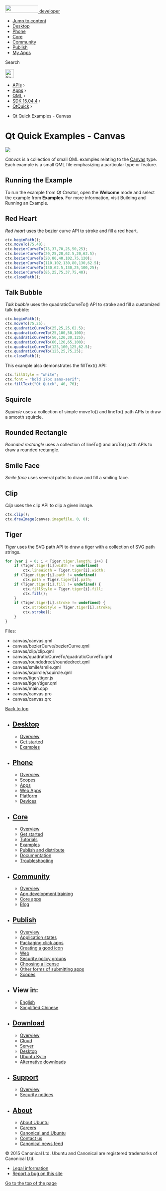 <a href="https://developer.ubuntu.com/" class="logo-ubuntu"><img src="https://developer.ubuntu.com/assets/sites/ubuntu/latest/u/img/logos/logo-ubuntu-orange.svg" width="106" height="25" /> <span>developer</span></a>

-   [Jump to content](index.html#main-content)
-   [Desktop](https://developer.ubuntu.com/en/desktop/)
-   [Phone](https://developer.ubuntu.com/en/phone/)
-   [Core](https://developer.ubuntu.com/core)
-   [Community](https://developer.ubuntu.com/en/community/)
-   [Publish](https://developer.ubuntu.com/en/publish/)
-   [My Apps](https://myapps.developer.ubuntu.com/)

Search

<img src="https://developer.ubuntu.com/assets/sites/ubuntu/latest/u/img/search-white.svg" alt="Search" height="28" />

-   [APIs](../../../../index.html) ›
-   [Apps](../../../index.html) ›
-   [QML](../../index.html) ›
-   <a href="../index.html" class="sub-nav-item">SDK 15.04.4</a> ›
-   <a href="../QtQuick/index.html" class="sub-nav-item">QtQuick</a> ›

<!-- -->

-   Qt Quick Examples - Canvas

Qt Quick Examples - Canvas
==========================

<span class="subtitle"></span>
<span id="details"></span>
![](https://developer.ubuntu.com/static/devportal_uploaded/9bf34bc7-80b3-43ac-8fc8-d8c5ad5f0372-api/apps/qml/sdk-15.04.4/qtquick-canvas-example/images/qml-canvas-example.png)

*Canvas* is a collection of small QML examples relating to the [Canvas](../QtQuick.Canvas/index.html) type. Each example is a small QML file emphasizing a particular type or feature.

<span id="running-the-example"></span>
Running the Example
-------------------

To run the example from Qt Creator, open the **Welcome** mode and select the example from **Examples**. For more information, visit Building and Running an Example.

<span id="red-heart"></span>
Red Heart
---------

*Red heart* uses the bezier curve API to stroke and fill a red heart.

``` qml
ctx.beginPath();
ctx.moveTo(75,40);
ctx.bezierCurveTo(75,37,70,25,50,25);
ctx.bezierCurveTo(20,25,20,62.5,20,62.5);
ctx.bezierCurveTo(20,80,40,102,75,120);
ctx.bezierCurveTo(110,102,130,80,130,62.5);
ctx.bezierCurveTo(130,62.5,130,25,100,25);
ctx.bezierCurveTo(85,25,75,37,75,40);
ctx.closePath();
```

<span id="talk-bubble"></span>
Talk Bubble
-----------

*Talk bubble* uses the quadraticCurveTo() API to stroke and fill a customized talk bubble:

``` qml
ctx.beginPath();
ctx.moveTo(75,25);
ctx.quadraticCurveTo(25,25,25,62.5);
ctx.quadraticCurveTo(25,100,50,100);
ctx.quadraticCurveTo(50,120,30,125);
ctx.quadraticCurveTo(60,120,65,100);
ctx.quadraticCurveTo(125,100,125,62.5);
ctx.quadraticCurveTo(125,25,75,25);
ctx.closePath();
```

This example also demonstrates the fillText() API:

``` qml
ctx.fillStyle = "white";
ctx.font = "bold 17px sans-serif";
ctx.fillText("Qt Quick", 40, 70);
```

<span id="squircle"></span>
Squircle
--------

*Squircle* uses a collection of simple moveTo() and lineTo() path APIs to draw a smooth squircle.

<span id="rounded-rectangle"></span>
Rounded Rectangle
-----------------

*Rounded rectangle* uses a collection of lineTo() and arcTo() path APIs to draw a rounded rectangle.

<span id="smile-face"></span>
Smile Face
----------

*Smile face* uses several paths to draw and fill a smiling face.

<span id="clip"></span>
Clip
----

*Clip* uses the clip API to clip a given image.

``` qml
ctx.clip();
ctx.drawImage(canvas.imagefile, 0, 0);
```

<span id="tiger"></span>
Tiger
-----

*Tiger* uses the SVG path API to draw a tiger with a collection of SVG path strings.

``` qml
for (var i = 0; i < Tiger.tiger.length; i++) {
    if (Tiger.tiger[i].width != undefined)
        ctx.lineWidth = Tiger.tiger[i].width;
    if (Tiger.tiger[i].path != undefined)
        ctx.path = Tiger.tiger[i].path;
    if (Tiger.tiger[i].fill != undefined) {
        ctx.fillStyle = Tiger.tiger[i].fill;
        ctx.fill();
    }
    if (Tiger.tiger[i].stroke != undefined) {
        ctx.strokeStyle = Tiger.tiger[i].stroke;
        ctx.stroke();
    }
}
```

Files:

-   canvas/canvas.qml
-   canvas/bezierCurve/bezierCurve.qml
-   canvas/clip/clip.qml
-   canvas/quadraticCurveTo/quadraticCurveTo.qml
-   canvas/roundedrect/roundedrect.qml
-   canvas/smile/smile.qml
-   canvas/squircle/squircle.qml
-   canvas/tiger/tiger.js
-   canvas/tiger/tiger.qml
-   canvas/main.cpp
-   canvas/canvas.pro
-   canvas/canvas.qrc

[Back to top](index.html#)

-   [Desktop](https://developer.ubuntu.com/en/desktop/)
    ---------------------------------------------------

    -   [Overview](https://developer.ubuntu.com/en/desktop/)
    -   [Get started](http://snapcraft.io/?utm_source=developer.ubuntu.com&utm_medium=devportal&utm_term=snaps%20snapcraft%20desktop&utm_content=menu&utm_campaign=duc_snappers)
    -   [Examples](https://github.com/ubuntu/snappy-playpen)

-   [Phone](https://developer.ubuntu.com/en/phone/)
    -----------------------------------------------

    -   [Overview](https://developer.ubuntu.com/en/phone/)
    -   [Scopes](https://developer.ubuntu.com/en/phone/scopes/)
    -   [Apps](https://developer.ubuntu.com/en/phone/apps/)
    -   [Web Apps](https://developer.ubuntu.com/en/phone/web/)
    -   [Platform](https://developer.ubuntu.com/en/phone/platform/)
    -   [Devices](https://developer.ubuntu.com/en/phone/devices/)

-   [Core](https://developer.ubuntu.com/core)
    -----------------------------------------

    -   [Overview](https://developer.ubuntu.com/core)
    -   [Get started](https://developer.ubuntu.com/core/get-started)
    -   [Tutorials](https://developer.ubuntu.com/core/tutorials)
    -   [Examples](https://developer.ubuntu.com/core/examples)
    -   [Publish and distribute](https://developer.ubuntu.com/core/publish-and-distribute)
    -   [Documentation](https://developer.ubuntu.com/core/documentation)
    -   [Troubleshooting](https://developer.ubuntu.com/core/troubleshooting)

-   [Community](https://developer.ubuntu.com/en/community/)
    -------------------------------------------------------

    -   [Overview](https://developer.ubuntu.com/en/community/)
    -   [App development training](https://developer.ubuntu.com/en/community/training/)
    -   [Core apps](https://developer.ubuntu.com/en/community/core-apps/)
    -   [Blog](https://developer.ubuntu.com/en/community/blog/)

-   [Publish](https://developer.ubuntu.com/en/publish/)
    ---------------------------------------------------

    -   [Overview](https://developer.ubuntu.com/en/publish/)
    -   [Application states](https://developer.ubuntu.com/en/publish/application-states/)
    -   [Packaging click apps](https://developer.ubuntu.com/en/publish/packaging-click-apps/)
    -   [Creating a good icon](https://developer.ubuntu.com/en/publish/creating-a-good-icon/)
    -   [Web](https://developer.ubuntu.com/en/publish/web/)
    -   [Security policy groups](https://developer.ubuntu.com/en/publish/security-policy-groups/)
    -   [Choosing a license](https://developer.ubuntu.com/en/publish/choosing-a-license/)
    -   [Other forms of submitting apps](https://developer.ubuntu.com/en/publish/other-forms-of-submitting-apps/)
    -   [Scopes](https://developer.ubuntu.com/en/publish/scopes/)

-   View in:
    --------

    -   [English](index.html "Change to language: English")
    -   [Simplified Chinese](index.html "Change to language: Simplified Chinese")

-   [Download](http://ubuntu.com/download/)
    ---------------------------------------

    -   [Overview](http://ubuntu.com/download)
    -   [Cloud](http://ubuntu.com/download/cloud)
    -   [Server](http://ubuntu.com/download/server)
    -   [Desktop](http://ubuntu.com/download/desktop)
    -   [Ubuntu Kylin](http://ubuntu.com/download/ubuntu-kylin)
    -   [Alternative downloads](http://ubuntu.com/download/alternative-downloads)

-   [Support](http://ubuntu.com/support/)
    -------------------------------------

    -   [Overview](http://ubuntu.com/support)
    -   [Security notices](http://www.ubuntu.com/usn/)

-   [About](http://ubuntu.com/about/)
    ---------------------------------

    -   [About Ubuntu](http://ubuntu.com/about/about-ubuntu)
    -   [Careers](http://www.canonical.com/careers)
    -   [Canonical and Ubuntu](http://ubuntu.com/about/canonical-and-ubuntu)
    -   [Contact us](http://ubuntu.com/about/contact-us)
    -   [Canonical news feed](http://insights.ubuntu.com/feed/)

© 2015 Canonical Ltd. Ubuntu and Canonical are registered trademarks of Canonical Ltd.

-   [Legal information](http://www.ubuntu.com/legal)
-   [Report a bug on this site](https://bugs.launchpad.net/developer-ubuntu-com/)

<span class="accessibility-aid">[Go to the top of the page](index.html#)</span>
